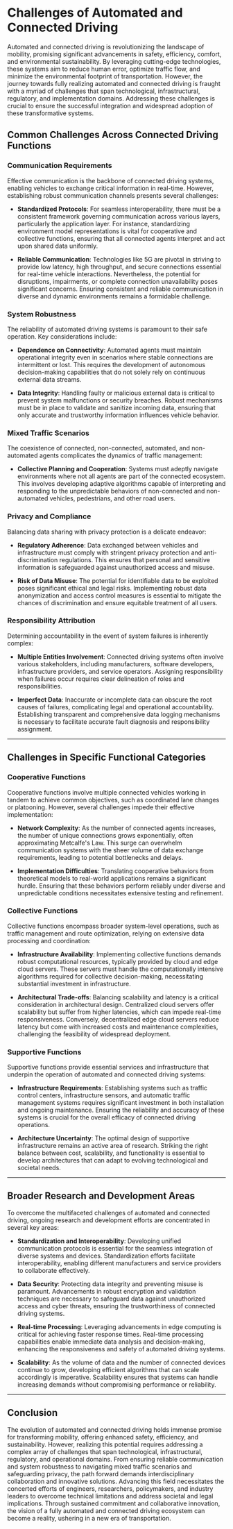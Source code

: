 # Challenges of Automated and Connected Driving

Automated and connected driving is revolutionizing the landscape of mobility, promising significant advancements in safety, efficiency, comfort, and environmental sustainability. By leveraging cutting-edge technologies, these systems aim to reduce human error, optimize traffic flow, and minimize the environmental footprint of transportation. However, the journey towards fully realizing automated and connected driving is fraught with a myriad of challenges that span technological, infrastructural, regulatory, and implementation domains. Addressing these challenges is crucial to ensure the successful integration and widespread adoption of these transformative systems.

## Common Challenges Across Connected Driving Functions

### Communication Requirements

Effective communication is the backbone of connected driving systems, enabling vehicles to exchange critical information in real-time. However, establishing robust communication channels presents several challenges:

- **Standardized Protocols**: For seamless interoperability, there must be a consistent framework governing communication across various layers, particularly the application layer. For instance, standardizing environment model representations is vital for cooperative and collective functions, ensuring that all connected agents interpret and act upon shared data uniformly.

- **Reliable Communication**: Technologies like 5G are pivotal in striving to provide low latency, high throughput, and secure connections essential for real-time vehicle interactions. Nevertheless, the potential for disruptions, impairments, or complete connection unavailability poses significant concerns. Ensuring consistent and reliable communication in diverse and dynamic environments remains a formidable challenge.

### System Robustness

The reliability of automated driving systems is paramount to their safe operation. Key considerations include:

- **Dependence on Connectivity**: Automated agents must maintain operational integrity even in scenarios where stable connections are intermittent or lost. This requires the development of autonomous decision-making capabilities that do not solely rely on continuous external data streams.

- **Data Integrity**: Handling faulty or malicious external data is critical to prevent system malfunctions or security breaches. Robust mechanisms must be in place to validate and sanitize incoming data, ensuring that only accurate and trustworthy information influences vehicle behavior.

### Mixed Traffic Scenarios

The coexistence of connected, non-connected, automated, and non-automated agents complicates the dynamics of traffic management:

- **Collective Planning and Cooperation**: Systems must adeptly navigate environments where not all agents are part of the connected ecosystem. This involves developing adaptive algorithms capable of interpreting and responding to the unpredictable behaviors of non-connected and non-automated vehicles, pedestrians, and other road users.

### Privacy and Compliance

Balancing data sharing with privacy protection is a delicate endeavor:

- **Regulatory Adherence**: Data exchanged between vehicles and infrastructure must comply with stringent privacy protection and anti-discrimination regulations. This ensures that personal and sensitive information is safeguarded against unauthorized access and misuse.

- **Risk of Data Misuse**: The potential for identifiable data to be exploited poses significant ethical and legal risks. Implementing robust data anonymization and access control measures is essential to mitigate the chances of discrimination and ensure equitable treatment of all users.

### Responsibility Attribution

Determining accountability in the event of system failures is inherently complex:

- **Multiple Entities Involvement**: Connected driving systems often involve various stakeholders, including manufacturers, software developers, infrastructure providers, and service operators. Assigning responsibility when failures occur requires clear delineation of roles and responsibilities.

- **Imperfect Data**: Inaccurate or incomplete data can obscure the root causes of failures, complicating legal and operational accountability. Establishing transparent and comprehensive data logging mechanisms is necessary to facilitate accurate fault diagnosis and responsibility assignment.

---

## Challenges in Specific Functional Categories

### Cooperative Functions

Cooperative functions involve multiple connected vehicles working in tandem to achieve common objectives, such as coordinated lane changes or platooning. However, several challenges impede their effective implementation:

- **Network Complexity**: As the number of connected agents increases, the number of unique connections grows exponentially, often approximating Metcalfe's Law. This surge can overwhelm communication systems with the sheer volume of data exchange requirements, leading to potential bottlenecks and delays.

- **Implementation Difficulties**: Translating cooperative behaviors from theoretical models to real-world applications remains a significant hurdle. Ensuring that these behaviors perform reliably under diverse and unpredictable conditions necessitates extensive testing and refinement.

### Collective Functions

Collective functions encompass broader system-level operations, such as traffic management and route optimization, relying on extensive data processing and coordination:

- **Infrastructure Availability**: Implementing collective functions demands robust computational resources, typically provided by cloud and edge cloud servers. These servers must handle the computationally intensive algorithms required for collective decision-making, necessitating substantial investment in infrastructure.

- **Architectural Trade-offs**: Balancing scalability and latency is a critical consideration in architectural design. Centralized cloud servers offer scalability but suffer from higher latencies, which can impede real-time responsiveness. Conversely, decentralized edge cloud servers reduce latency but come with increased costs and maintenance complexities, challenging the feasibility of widespread deployment.

### Supportive Functions

Supportive functions provide essential services and infrastructure that underpin the operation of automated and connected driving systems:

- **Infrastructure Requirements**: Establishing systems such as traffic control centers, infrastructure sensors, and automatic traffic management systems requires significant investment in both installation and ongoing maintenance. Ensuring the reliability and accuracy of these systems is crucial for the overall efficacy of connected driving operations.

- **Architecture Uncertainty**: The optimal design of supportive infrastructure remains an active area of research. Striking the right balance between cost, scalability, and functionality is essential to develop architectures that can adapt to evolving technological and societal needs.

---

## Broader Research and Development Areas

To overcome the multifaceted challenges of automated and connected driving, ongoing research and development efforts are concentrated in several key areas:

- **Standardization and Interoperability**: Developing unified communication protocols is essential for the seamless integration of diverse systems and devices. Standardization efforts facilitate interoperability, enabling different manufacturers and service providers to collaborate effectively.

- **Data Security**: Protecting data integrity and preventing misuse is paramount. Advancements in robust encryption and validation techniques are necessary to safeguard data against unauthorized access and cyber threats, ensuring the trustworthiness of connected driving systems.

- **Real-time Processing**: Leveraging advancements in edge computing is critical for achieving faster response times. Real-time processing capabilities enable immediate data analysis and decision-making, enhancing the responsiveness and safety of automated driving systems.

- **Scalability**: As the volume of data and the number of connected devices continue to grow, developing efficient algorithms that can scale accordingly is imperative. Scalability ensures that systems can handle increasing demands without compromising performance or reliability.

---

## Conclusion

The evolution of automated and connected driving holds immense promise for transforming mobility, offering enhanced safety, efficiency, and sustainability. However, realizing this potential requires addressing a complex array of challenges that span technological, infrastructural, regulatory, and operational domains. From ensuring reliable communication and system robustness to navigating mixed traffic scenarios and safeguarding privacy, the path forward demands interdisciplinary collaboration and innovative solutions. Advancing this field necessitates the concerted efforts of engineers, researchers, policymakers, and industry leaders to overcome technical limitations and address societal and legal implications. Through sustained commitment and collaborative innovation, the vision of a fully automated and connected driving ecosystem can become a reality, ushering in a new era of transportation.